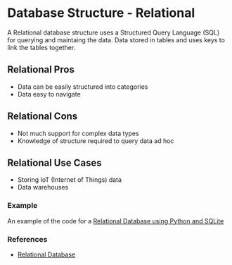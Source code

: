 # Database Structure - Relational

A Relational database structure uses a Structured Query Language (SQL) for querying and maintaing the data. Data stored in tables and uses keys to link the tables together.

## Relational Pros

- Data can be easily structured into categories
- Data easy to navigate

## Relational Cons

- Not much support for complex data types
- Knowledge of structure required to query data ad hoc

## Relational Use Cases

- Storing IoT (Internet of Things) data
- Data warehouses

### Example

An example of the code for a [Relational Database using Python and SQLite](/sqlite/code_snipets/README.md)

### References

- [Relational Database](https://en.wikipedia.org/wiki/Relational_database)
